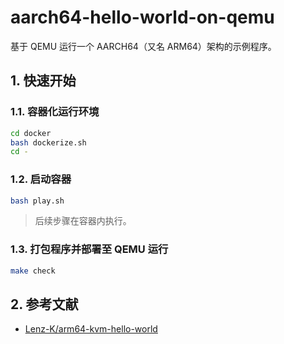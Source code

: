 # aarch64-hello-world-on-qemu

基于 QEMU 运行一个 AARCH64（又名 ARM64）架构的示例程序。

## 1. 快速开始

### 1.1. 容器化运行环境

```bash
cd docker
bash dockerize.sh
cd -
```

### 1.2. 启动容器

```bash
bash play.sh
```

> 后续步骤在容器内执行。

### 1.3. 打包程序并部署至 QEMU 运行

```bash
make check
```

## 2. 参考文献
- [Lenz-K/arm64-kvm-hello-world](https://github.com/Lenz-K/arm64-kvm-hello-world#1-bare-metal-aarch64-qemu)

